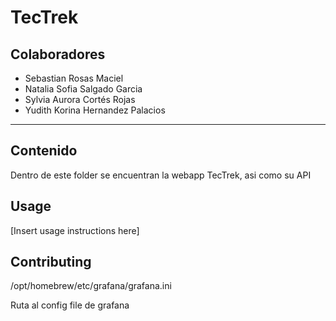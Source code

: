 # TecTrek 

## Colaboradores
- Sebastian Rosas Maciel
- Natalia Sofia Salgado Garcia
- Sylvia Aurora Cortés Rojas 
- Yudith Korina Hernandez Palacios
---

## Contenido 
Dentro de este folder se encuentran la webapp TecTrek, asi como su API

## Usage

[Insert usage instructions here]

## Contributing

/opt/homebrew/etc/grafana/grafana.ini

Ruta al config file de grafana

